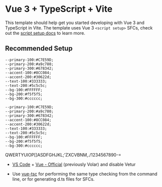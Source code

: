 # Vue 3 + TypeScript + Vite

This template should help get you started developing with Vue 3 and TypeScript in Vite. The template uses Vue 3 `<script setup>` SFCs, check out the [script setup docs](https://v3.vuejs.org/api/sfc-script-setup.html#sfc-script-setup) to learn more.

## Recommended Setup

    --primary-100:#C7E59D;
    --primary-200:#a9c780;
    --primary-300:#678342;
    --accent-100:#8CC084;
    --accent-200:#30622d;
    --text-100:#333333;
    --text-200:#5c5c5c;
    --bg-100:#FFFFFF;
    --bg-200:#f5f5f5;
    --bg-300:#cccccc;

    --primary-100:#C7E59D;
    --primary-200:#a9c780;
    --primary-300:#678342;
    --accent-100:#8CC084;
    --accent-200:#30622d;
    --text-100:#333333;
    --text-200:#5c5c5c;
    --bg-100:#FFFFFF;
    --bg-200:#f5f5f5;
    --bg-300:#cccccc;


QWERTYUIOP[]ASDFGHJKL;'ZXCVBNM,./1234567890-=

- [VS Code](https://code.visualstudio.com/) + [Vue - Official](https://marketplace.visualstudio.com/items?itemName=Vue.volar) (previously Volar) and disable Vetur

- Use [vue-tsc](https://github.com/vuejs/language-tools/tree/master/packages/tsc) for performing the same type checking from the command line, or for generating d.ts files for SFCs.


      